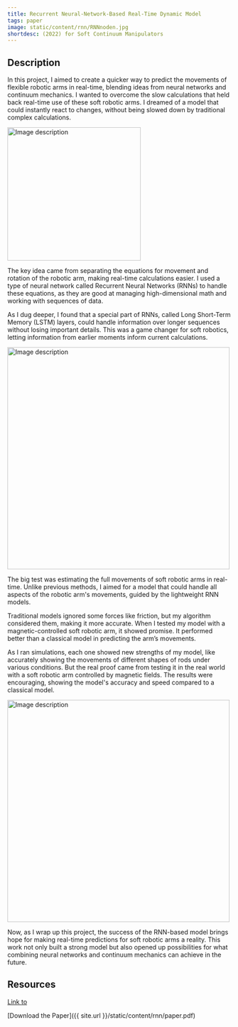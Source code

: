 ```yaml
---
title: Recurrent Neural-Network-Based Real-Time Dynamic Model 
tags: paper
image: static/content/rnn/RNNnoden.jpg
shortdesc: (2022) for Soft Continuum Manipulators
---
```


<div class="justify-text">

## Description

In this project, I aimed to create a quicker way to predict the movements of flexible robotic arms in real-time, blending ideas from neural networks and continuum mechanics. I wanted to overcome the slow calculations that held back real-time use of these soft robotic arms. I dreamed of a model that could instantly react to changes, without being slowed down by traditional complex calculations.

<!-- ![{{ site.url }}/static/content/rnn/beam.jpg]({{ site.url }}/static/content/rnn/beam.jpg) -->
<img src="{{ site.url }}/static/content/rnn/beam.jpg" style="width:300px;height:auto;" alt="Image description" />

The key idea came from separating the equations for movement and rotation of the robotic arm, making real-time calculations easier. I used a type of neural network called Recurrent Neural Networks (RNNs) to handle these equations, as they are good at managing high-dimensional math and working with sequences of data.

As I dug deeper, I found that a special part of RNNs, called Long Short-Term Memory (LSTM) layers, could handle information over longer sequences without losing important details. This was a game changer for soft robotics, letting information from earlier moments inform current calculations.

<!-- ![{{ site.url }}/static/content/rnn/models.jpg]({{ site.url }}/static/content/rnn/models.jpg) -->
<img src="{{ site.url }}/static/content/rnn/models.jpg" style="width:500px;height:auto;" alt="Image description" />

The big test was estimating the full movements of soft robotic arms in real-time. Unlike previous methods, I aimed for a model that could handle all aspects of the robotic arm's movements, guided by the lightweight RNN models.

Traditional models ignored some forces like friction, but my algorithm considered them, making it more accurate. When I tested my model with a magnetic-controlled soft robotic arm, it showed promise. It performed better than a classical model in predicting the arm’s movements.

As I ran simulations, each one showed new strengths of my model, like accurately showing the movements of different shapes of rods under various conditions. But the real proof came from testing it in the real world with a soft robotic arm controlled by magnetic fields. The results were encouraging, showing the model's accuracy and speed compared to a classical model.

<!-- ![{{ site.url }}/static/content/rnn/exp.jpg]({{ site.url }}/static/content/rnn/exp.jpg) -->
<img src="{{ site.url }}/static/content/rnn/exp.jpg" style="width:500px;height:auto;" alt="Image description" />

Now, as I wrap up this project, the success of the RNN-based model brings hope for making real-time predictions for soft robotic arms a reality. This work not only built a strong model but also opened up possibilities for what combining neural networks and continuum mechanics can achieve in the future.
<div>


## <span id="Resources">Resources</span>

<a class="fr-logo" href="https://www.frontiersin.org/articles/10.3389/frobt.2021.631303/full">Link to</a>

[Download the Paper]({{ site.url }}/static/content/rnn/paper.pdf)



